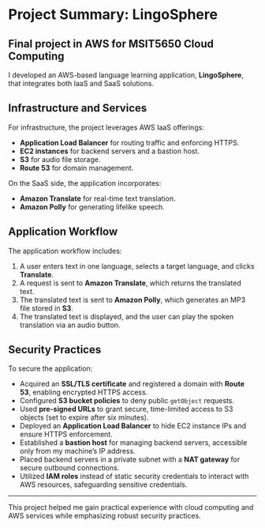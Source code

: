 # Project Summary: LingoSphere
## Final project in AWS for MSIT5650 Cloud Computing

I developed an AWS-based language learning application, **LingoSphere**, that integrates both IaaS and SaaS solutions. 

## Infrastructure and Services
For infrastructure, the project leverages AWS IaaS offerings:
- **Application Load Balancer** for routing traffic and enforcing HTTPS.
- **EC2 instances** for backend servers and a bastion host.
- **S3** for audio file storage.
- **Route 53** for domain management.

On the SaaS side, the application incorporates:
- **Amazon Translate** for real-time text translation.
- **Amazon Polly** for generating lifelike speech.

## Application Workflow
The application workflow includes:
1. A user enters text in one language, selects a target language, and clicks **Translate**.
2. A request is sent to **Amazon Translate**, which returns the translated text.
3. The translated text is sent to **Amazon Polly**, which generates an MP3 file stored in **S3**.
4. The translated text is displayed, and the user can play the spoken translation via an audio button.

## Security Practices
To secure the application:
- Acquired an **SSL/TLS certificate** and registered a domain with **Route 53**, enabling encrypted HTTPS access.
- Configured **S3 bucket policies** to deny public `getObject` requests.
- Used **pre-signed URLs** to grant secure, time-limited access to S3 objects (set to expire after six minutes).
- Deployed an **Application Load Balancer** to hide EC2 instance IPs and ensure HTTPS enforcement.
- Established a **bastion host** for managing backend servers, accessible only from my machine’s IP address.
- Placed backend servers in a private subnet with a **NAT gateway** for secure outbound connections.
- Utilized **IAM roles** instead of static security credentials to interact with AWS resources, safeguarding sensitive credentials.

---

This project helped me gain practical experience with cloud computing and AWS services while emphasizing robust security practices.
